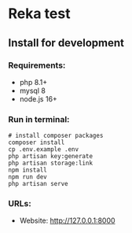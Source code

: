 # Reka test

## Install for development

### Requirements:
- php 8.1+
- mysql 8
- node.js 16+


### Run in terminal:

```shell
# install composer packages
composer install
cp .env.example .env
php artisan key:generate
php artisan storage:link
npm install
npm run dev
php artisan serve
```

### URLs:
- Website: http://127.0.0.1:8000
